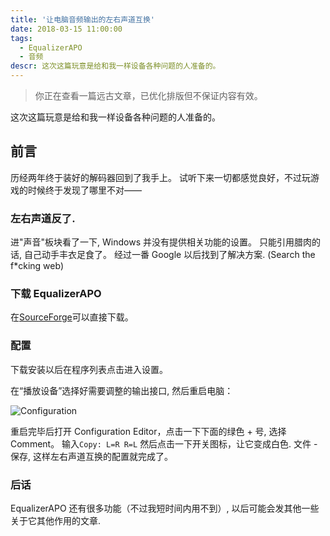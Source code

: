 ```yaml
---
title: '让电脑音频输出的左右声道互换'
date: 2018-03-15 11:00:00
tags:
  - EqualizerAPO
  - 音频
descr: 这次这篇玩意是给和我一样设备各种问题的人准备的。
---
```


> 你正在查看一篇远古文章，已优化排版但不保证内容有效。

这次这篇玩意是给和我一样设备各种问题的人准备的。

## 前言

历经两年终于装好的解码器回到了我手上。
试听下来一切都感觉良好，不过玩游戏的时候终于发现了哪里不对——

### 左右声道反了.

进"声音"板块看了一下, Windows 并没有提供相关功能的设置。
只能引用腊肉的话, 自己动手丰衣足食了。
经过一番 Google 以后找到了解决方案. (Search the f\*cking web)

### 下载 EqualizerAPO

在[SourceForge](https://sourceforge.net/projects/equalizerapo/)可以直接下载。

### 配置

下载安装以后在程序列表点击进入设置。

在“播放设备”选择好需要调整的输出接口, 然后重启电脑：

![Configuration](/archives/equalizerapo-lr/config.avif)

重启完毕后打开 Configuration Editor，点击一下下面的绿色 + 号, 选择 Comment。
输入`Copy: L=R R=L` 然后点击一下开关图标，让它变成白色.
文件 - 保存, 这样左右声道互换的配置就完成了。

### 后话

EqualizerAPO 还有很多功能（不过我短时间内用不到）, 以后可能会发其他一些关于它其他作用的文章.
